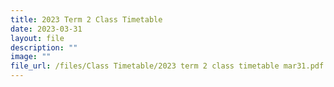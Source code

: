 ```yaml
---
title: 2023 Term 2 Class Timetable
date: 2023-03-31
layout: file
description: ""
image: ""
file_url: /files/Class Timetable/2023 term 2 class timetable mar31.pdf
---
```

